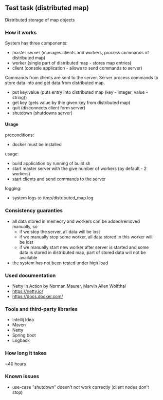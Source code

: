## Test task (distributed map)
Distributed storage of map objects

### How it works
System has three components: 
* master server (manages clients and workers, process commands of distributed map)
* worker (single part of distributed map - stores map entries)
* client (console application - allows to send commands to server)

Commands from clients are sent to the server. Server process commands to store data into and get data from distributed map.
* put key:value (puts entry into distributed map (key - integer, value - string))
* get key (gets value by thie given key from distributed map)
* quit (disconnects client form server)
* shutdown (shutdowns server)

#### Usage
preconditions:
* docker must be installed

usage:
* build application by running of build.sh
* start master server with the give number of workers (by default - 2 workers)
* start clients and send commands to the server

logging:
* system logs to /tmp/distributed_map.log

### Consistency guaranties
* all data stored in memeory and workers can be added/removed manually, so
  * if we stop the server, all data will be lost
  * if we manually stop some worker, all data stored in this worker will be lost
  * if we manually start new worker after server is started and some data is stored in distributed map, part of stored data will not be available
* the system has not been tested under high load

### Used documentation
* Netty in Action by Norman Maurer, Marvin Allen Wolfthal
* https://netty.io/
* https://docs.docker.com/

### Tools and third-party libraries
* Intellij Idea
* Maven
* Netty
* Spring boot
* Logback

### How long it takes
~40 hours

### Known issues
* use-case "shutdown" doesn't not work correctly (client nodes don't stop)